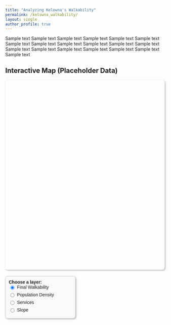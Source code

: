```yaml
---
title: "Analyzing Kelowna's Walkability"
permalink: /kelowna_walkability/
layout: single
author_profile: true
---
```


Sample text Sample text Sample text Sample text Sample text Sample text Sample text Sample text Sample text Sample text Sample text Sample text Sample text Sample text Sample text Sample text Sample text Sample text Sample text 

## Interactive Map (Placeholder Data)

<div id="map-container">
  <!-- Left column: map -->
  <div id="map"></div>

  <!-- Right column: controls -->
  <div id="controls-box">
    <strong>Choose a layer:</strong>
    <label><input type="radio" name="layer" value="walkability" checked> Final Walkability</label>
    <label><input type="radio" name="layer" value="density"> Population Density</label>
    <label><input type="radio" name="layer" value="services"> Services</label>
    <label><input type="radio" name="layer" value="slope"> Slope</label>
  </div>
</div>

<style>
/* Two-column container */
#map-container {
  display: flex;
  gap: 20px;
  flex-wrap: wrap;
}

/* Map (left column) */
#map {
  flex: 1 1 0;
  min-width: 300px;
  height: 600px;
  border-radius: 8px;
  box-shadow: 2px 2px 5px rgba(0,0,0,0.3);
}

/* Controls box (right column) */
#controls-box {
  flex: 0 0 200px; /* fixed width */
  align-self: flex-start; /* only as tall as content */
  padding: 10px;
  background-color: #f9f9f9;
  border: 1px solid #ccc;
  border-radius: 8px;
  box-shadow: 2px 2px 5px rgba(0,0,0,0.3);
  font-family: Arial, sans-serif;
  font-size: 14px;
}

/* Radio button labels */
#controls-box label {
  display: flex;
  align-items: center;
  margin-bottom: 8px;
  cursor: pointer;
}

/* Space between radio button and text */
#controls-box input[type="radio"] {
  margin-right: 8px;
}
</style>

<!-- Leaflet CSS & JS -->
<link rel="stylesheet" href="https://unpkg.com/leaflet/dist/leaflet.css" />
<script src="https://unpkg.com/leaflet/dist/leaflet.js"></script>

<script>
var map = L.map('map').setView([49.8879, -119.4960], 13);

L.tileLayer('https://{s}.tile.openstreetmap.org/{z}/{x}/{y}.png', {
  attribution: '&copy; OpenStreetMap contributors'
}).addTo(map);

// Placeholder layers
var walkability = L.geoJSON({/*...*/}, {style:{color:"blue", fillOpacity:0.4}}).addTo(map);
var density = L.geoJSON({/*...*/}, {style:{color:"green", fillOpacity:0.4}});
var services = L.geoJSON({/*...*/}, {style:{color:"orange", fillOpacity:0.4}});
var slope = L.geoJSON({/*...*/}, {style:{color:"red", fillOpacity:0.4}});

var layers = { walkability, density, services, slope };

// Show only selected layer
document.querySelectorAll('input[name="layer"]').forEach(radio => {
  radio.addEventListener('change', function() {
    for (let key in layers) map.removeLayer(layers[key]);
    map.addLayer(layers[this.value]);
  });
});
</script>

